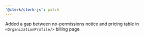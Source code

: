 ```yaml
---
'@clerk/clerk-js': patch
---
```


Added a gap between no-permissions notice and pricing table in `<OrganizationProfile/>` billing page
